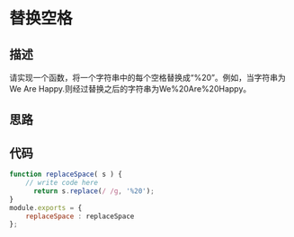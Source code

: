 # 替换空格


## 描述
请实现一个函数，将一个字符串中的每个空格替换成“%20”。例如，当字符串为We Are Happy.则经过替换之后的字符串为We%20Are%20Happy。

## 思路


## 代码
```javascript
function replaceSpace( s ) {
    // write code here
      return s.replace(/ /g, '%20');
}
module.exports = {
    replaceSpace : replaceSpace
};
```